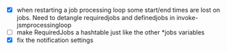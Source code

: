 - [x] when restarting a job processing loop some start/end times are lost on jobs.  Need to detangle requiredjobs and definedjobs in invoke-jsmprocessingloop
- [ ] make RequiredJobs a hashtable just like the other *jobs variables
- [x] fix the notification settings
